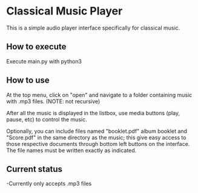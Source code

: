 # Classical Music Player

This is a simple audio player interface specifically for classical music. 

## How to execute

Execute main.py with python3

## How to use

At the top menu, click on "open" and navigate to a folder containing music with .mp3 files. (NOTE: not recursive)

After all the music is displayed in the listbox, use media buttons (play, pause, etc) to control the music.

Optionally, you can include files named "booklet.pdf" album booklet and "Score.pdf" in the same directory as the music; this give easy access to those respective documents through bottom left buttons on the interface. The file names must be written exactly as indicated.

## Current status

-Currently only accepts .mp3 files